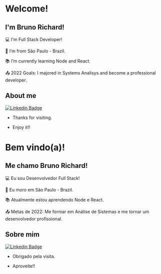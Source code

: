 # Welcome!

 

## I'm Bruno Richard!

 

:computer: I'm Full Stack Developer!

:house_with_garden: I’m from São Paulo - Brazil.

:books: I’m currently learning Node and React.

:outbox_tray: 2022 Goals: I majored in Systems Analisys and become a professional developer.

## About me

[![Linkedin Badge](https://img.shields.io/badge/LinkedIn-0077B5?style=for-the-badge&logo=linkedin&logoColor=white)](https://www.linkedin.com/in/brvale/)



- Thanks for visiting.

- Enjoy it!!



# Bem vindo(a)!

 

## Me chamo Bruno Richard!

 

:computer: Eu sou Desenvolvedor Full Stack!

:house_with_garden: Eu moro em São Paulo - Brazil.

:books: Atualmente estou aprendendo Node e React.

:outbox_tray: Metas de 2022: Me formar em Análise de Sistemas e me tornar um desenvolvedor profissional.

## Sobre mim

[![Linkedin Badge](https://img.shields.io/badge/LinkedIn-0077B5?style=for-the-badge&logo=linkedin&logoColor=white)](https://www.linkedin.com/in/brvale/)



- Obrigado pela visita.

- Aproveite!!
